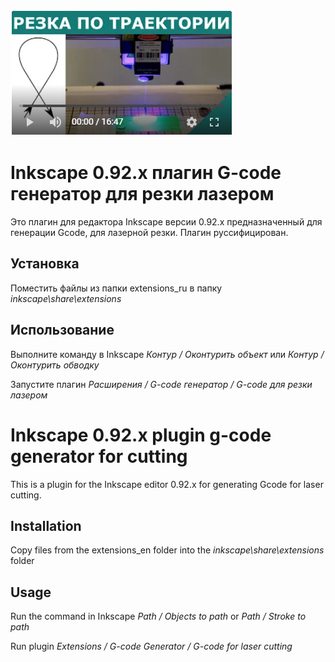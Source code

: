 [![Watch the video](img/video.png)](https://youtu.be/iXYv9cEnomw)

# Inkscape 0.92.x плагин G-code генератор для резки лазером

Это плагин для редактора Inkscape версии 0.92.x предназначенный для генерации Gcode, для лазерной резки.
Плагин руссифицирован.

## Установка

Поместить файлы из папки extensions_ru в папку _inkscape\share\extensions_

## Использование
Выполните команду в Inkscape _Контур / Оконтурить объект_ или _Контур / Оконтурить обводку_

Запустите плагин _Расширения / G-code генератор / G-code для резки лазером_


# Inkscape 0.92.x plugin g-code generator for cutting

This is a plugin for the Inkscape editor 0.92.x for generating Gcode for laser cutting.

## Installation
Copy files from the extensions_en folder into the _inkscape\share\extensions_ folder

## Usage
Run the command in Inkscape _Path / Objects to path_ or _Path / Stroke to path_

Run plugin _Extensions / G-code Generator / G-code for laser cutting_
